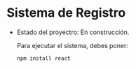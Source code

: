 <h1> Sistema de Registro</h1>

- Estado del proyectro: En construcción.

  Para ejecutar el sistema, debes poner:

  ```npm install react```
